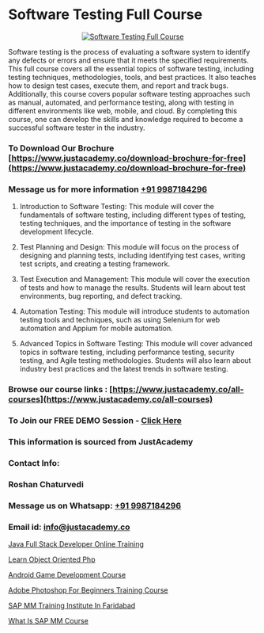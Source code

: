 # Software Testing Full Course

<p align="center">
  <a href="https://justacademy.co/program-detail/software-testing">
    <img src="https://justacademy.co/storage2/program_images/1704700438.webp" alt="Software Testing Full Course">
  </a>
</p>


Software testing is the process of evaluating a software system to identify any defects or errors and ensure that it meets the specified requirements. This full course covers all the essential topics of software testing, including testing techniques, methodologies, tools, and best practices. It also teaches how to design test cases, execute them, and report and track bugs. Additionally, this course covers popular software testing approaches such as manual, automated, and performance testing, along with testing in different environments like web, mobile, and cloud. By completing this course, one can develop the skills and knowledge required to become a successful software tester in the industry. 
### To Download Our Brochure [https://www.justacademy.co/download-brochure-for-free](https://www.justacademy.co/download-brochure-for-free)
### Message us for more information [+91 9987184296](https://api.whatsapp.com/send?phone=919987184296)
1) Introduction to Software Testing: This module will cover the fundamentals of software testing, including different types of testing, testing techniques, and the importance of testing in the software development lifecycle.

2) Test Planning and Design: This module will focus on the process of designing and planning tests, including identifying test cases, writing test scripts, and creating a testing framework.

3) Test Execution and Management: This module will cover the execution of tests and how to manage the results. Students will learn about test environments, bug reporting, and defect tracking.

4) Automation Testing: This module will introduce students to automation testing tools and techniques, such as using Selenium for web automation and Appium for mobile automation.

5) Advanced Topics in Software Testing: This module will cover advanced topics in software testing, including performance testing, security testing, and Agile testing methodologies. Students will also learn about industry best practices and the latest trends in software testing.

### Browse our course links : [https://www.justacademy.co/all-courses](https://www.justacademy.co/all-courses) 
### To Join our FREE DEMO Session - [Click Here](https://www.justacademy.co/register-for-course-demo)


### This information is sourced from JustAcademy
### Contact Info:
### Roshan Chaturvedi
### Message us on Whatsapp: [+91 9987184296](https://api.whatsapp.com/send?phone=919987184296)
### Email id: [info@justacademy.co](mailto:info@justacademy.co)
                
[Java Full Stack Developer Online Training](https://www.linkedin.com/pulse/java-full-stack-developer-online-training-justacademy-kolkata-0bn0c/)

[Learn Object Oriented Php](https://www.linkedin.com/pulse/learn-object-oriented-php-justacademy-chicago-mlqkf?trackingId=%2BFbJzdUiuaHF45lD%2FoY%2BsQ%3D%3D&lipi=urn%3Ali%3Apage%3Ad_flagship3_company_admin%3BbTJRO6qqRWqOeqPKnJNhBw%3D%3D)

[Android Game Development Course](https://medium.com/@shivamja27/android-game-development-course-ef5524b69b39)

[Adobe Photoshop For Beginners Training Course](https://medium.com/@mahi3106/adobe-photoshop-for-beginners-training-course-3e676c5c33cb)

[SAP MM Training Institute In Faridabad](https://justacademyin.github.io/Articles/SAP-MM-Training-Institute-In-Faridabad)

[What Is SAP MM Course](https://justacademyin.github.io/Articles/What-Is-SAP-MM-Course)

